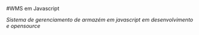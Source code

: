 #WMS em Javascript

*Sistema de gerenciamento de armazém em javascript em desenvolvimento e opensource*

